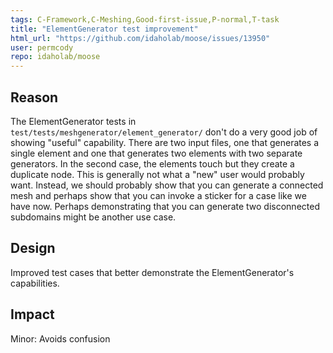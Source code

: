 ```yaml
---
tags: C-Framework,C-Meshing,Good-first-issue,P-normal,T-task
title: "ElementGenerator test improvement"
html_url: "https://github.com/idaholab/moose/issues/13950"
user: permcody
repo: idaholab/moose
---
```


## Reason
<!--Why do you need this feature or what is the enhancement?-->

The ElementGenerator tests in `test/tests/meshgenerator/element_generator/` don't do a very good job of showing "useful" capability. There are two input files, one that generates a single element and one that generates two elements with two separate generators. In the second case, the elements touch but they create a duplicate node. This is generally not what a "new" user would probably want. Instead, we should probably show that you can generate a connected mesh and perhaps show that you can invoke a sticker for a case like we have now. Perhaps demonstrating that you can generate two disconnected subdomains might be another use case. 

## Design
<!--A concise description (design) of what you want to happen.--->

Improved test cases that better demonstrate the ElementGenerator's capabilities.

## Impact
<!--Will the enhancement change existing public APIs, internal APIs, or add something new?-->

Minor: Avoids confusion
